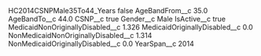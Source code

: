 <?xml version="1.0" encoding="UTF-8"?>
<CustomMetadata xmlns="http://soap.sforce.com/2006/04/metadata" xmlns:xsi="http://www.w3.org/2001/XMLSchema-instance" xmlns:xsd="http://www.w3.org/2001/XMLSchema">
    <label>HC2014CSNPMale35To44_Years</label>
    <protected>false</protected>
    <values>
        <field>AgeBandFrom__c</field>
        <value xsi:type="xsd:double">35.0</value>
    </values>
    <values>
        <field>AgeBandTo__c</field>
        <value xsi:type="xsd:double">44.0</value>
    </values>
    <values>
        <field>CSNP__c</field>
        <value xsi:type="xsd:boolean">true</value>
    </values>
    <values>
        <field>Gender__c</field>
        <value xsi:type="xsd:string">Male</value>
    </values>
    <values>
        <field>IsActive__c</field>
        <value xsi:type="xsd:boolean">true</value>
    </values>
    <values>
        <field>MedicaidNonOriginallyDisabled__c</field>
        <value xsi:type="xsd:double">1.326</value>
    </values>
    <values>
        <field>MedicaidOriginallyDisabled__c</field>
        <value xsi:type="xsd:double">0.0</value>
    </values>
    <values>
        <field>NonMedicaidNonOriginallyDisabled__c</field>
        <value xsi:type="xsd:double">1.314</value>
    </values>
    <values>
        <field>NonMedicaidOriginallyDisabled__c</field>
        <value xsi:type="xsd:double">0.0</value>
    </values>
    <values>
        <field>YearSpan__c</field>
        <value xsi:type="xsd:string">2014</value>
    </values>
</CustomMetadata>
